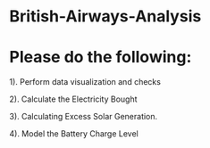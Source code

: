 # British-Airways-Analysis

# Please do the following: 

1). Perform data visualization and checks

2). Calculate the Electricity Bought

3). Calculating Excess Solar Generation.

4). Model the Battery Charge Level

